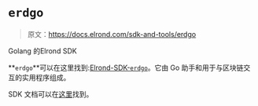 # `erdgo`

> 原文：<https://docs.elrond.com/sdk-and-tools/erdgo>

 Golang 的Elrond SDK

**`erdgo`**可以在这里找到:[Elrond-SDK-`erdgo`](https://github.com/ElrondNetwork/elrond-sdk-erdgo/)。它由 Go 助手和用于与区块链交互的实用程序组成。

SDK 文档可以在[这里](https://pkg.go.dev/github.com/ElrondNetwork/elrond-sdk-erdgo)找到。